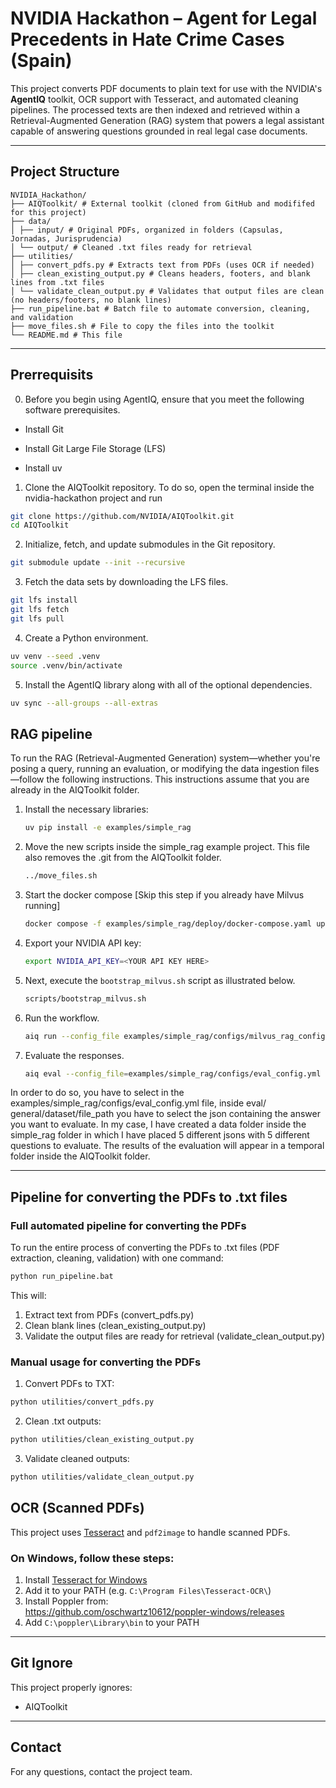 # NVIDIA Hackathon – Agent for Legal Precedents in Hate Crime Cases (Spain)

This project converts PDF documents to plain text for use with the NVIDIA's **AgentIQ** toolkit, OCR support with Tesseract, and automated cleaning pipelines. The processed texts are then indexed and retrieved within a Retrieval-Augmented Generation (RAG) system that powers a legal assistant capable of answering questions grounded in real legal case documents.

---

## Project Structure
```
NVIDIA_Hackathon/
├── AIQToolkit/ # External toolkit (cloned from GitHub and modififed for this project)
├── data/
│ ├── input/ # Original PDFs, organized in folders (Capsulas, Jornadas, Jurisprudencia)
│ └── output/ # Cleaned .txt files ready for retrieval
├── utilities/
│ ├── convert_pdfs.py # Extracts text from PDFs (uses OCR if needed)
│ ├── clean_existing_output.py # Cleans headers, footers, and blank lines from .txt files
│ └── validate_clean_output.py # Validates that output files are clean (no headers/footers, no blank lines)
├── run_pipeline.bat # Batch file to automate conversion, cleaning, and validation
├── move_files.sh # File to copy the files into the toolkit
└── README.md # This file
```
---

## Prerrequisits

0) Before you begin using AgentIQ, ensure that you meet the following software prerequisites.

- Install Git

- Install Git Large File Storage (LFS)

- Install uv

1) Clone the AIQToolkit repository. To do so, open the terminal inside the nvidia-hackathon project and run

```bash
git clone https://github.com/NVIDIA/AIQToolkit.git
cd AIQToolkit
```

2) Initialize, fetch, and update submodules in the Git repository.

```bash
git submodule update --init --recursive
```

3) Fetch the data sets by downloading the LFS files.

```bash
git lfs install
git lfs fetch
git lfs pull
```


4) Create a Python environment.

```bash
uv venv --seed .venv
source .venv/bin/activate
```

5) Install the AgentIQ library along with all of the optional dependencies. 

```bash
uv sync --all-groups --all-extras
```


## RAG pipeline

To run the RAG (Retrieval-Augmented Generation) system—whether you're posing a query, running an evaluation, or modifying the data ingestion files—follow the following instructions. This instructions assume that you are already in the AIQToolkit folder.

1) Install the necessary libraries:
    ```bash
    uv pip install -e examples/simple_rag
    ```

2) Move the new scripts inside the simple_rag example project. This file also removes the .git from the AIQToolkit folder.
    ```bash
    ../move_files.sh
    ```

3) Start the docker compose [Skip this step if you already have Milvus running]
    ```bash
    docker compose -f examples/simple_rag/deploy/docker-compose.yaml up -d
    ```

4) Export your NVIDIA API key:
    ```bash
    export NVIDIA_API_KEY=<YOUR API KEY HERE>
    ```

5) Next, execute the `bootstrap_milvus.sh` script as illustrated below.
    ```bash
    scripts/bootstrap_milvus.sh
    ```

6) Run the workflow.
    ```bash
    aiq run --config_file examples/simple_rag/configs/milvus_rag_config.yml --input "¿Qué criterios utiliza el Tribunal Supremo y las Audiencias Provinciales para diferenciar entre un discurso amparado por la libertad de expresión y un discurso que constituye delito de odio según el artículo 510 del Código Penal?"
    ```

7) Evaluate the responses.
   ```bash
   aiq eval --config_file=examples/simple_rag/configs/eval_config.yml
   ```
In order to do so, you have to select in the examples/simple_rag/configs/eval_config.yml file, inside eval/ general/dataset/file_path you have to select the json containing the answer you want to evaluate. In my case, I have created a data folder inside the simple_rag folder in which I have placed 5 different jsons with 5 different questions to evaluate.
The results of the evaluation will appear in a temporal folder inside the AIQToolkit folder.

---


## Pipeline for converting the PDFs to .txt files
### Full automated pipeline for converting the PDFs

To run the entire process of converting the PDFs to .txt files (PDF extraction, cleaning, validation) with one command:

```bash
python run_pipeline.bat
```

This will:
1. Extract text from PDFs (convert_pdfs.py)
2. Clean blank lines (clean_existing_output.py)
3. Validate the output files are ready for retrieval (validate_clean_output.py)

### Manual usage for converting the PDFs
1. Convert PDFs to TXT:
```bash
python utilities/convert_pdfs.py
```
2. Clean .txt outputs:
```bash
python utilities/clean_existing_output.py
```
3. Validate cleaned outputs:
```bash
python utilities/validate_clean_output.py
```   


## OCR (Scanned PDFs)

This project uses [Tesseract](https://github.com/tesseract-ocr/tesseract) and `pdf2image` to handle scanned PDFs.

### On Windows, follow these steps:

1. Install [Tesseract for Windows](https://github.com/UB-Mannheim/tesseract/wiki)
2. Add it to your PATH (e.g. `C:\Program Files\Tesseract-OCR\`)
3. Install Poppler from:  
   https://github.com/oschwartz10612/poppler-windows/releases
4. Add `C:\poppler\Library\bin` to your PATH

---

## Git Ignore

This project properly ignores:

- AIQToolkit

---

## Contact

For any questions, contact the project team.
